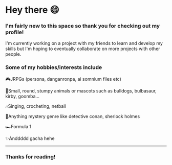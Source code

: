# Hey there 😄

### I'm fairly new to this space so thank you for checking out my profile!
I'm currently working on a project with my friends to learn and develop my skills
but I'm hoping to eventually collaborate on more projects with other people.

### Some of my hobbies/interests include 

🎮JRPGs (persona, danganronpa, ai somnium files etc)

🐶Small, round, stumpy animals or mascots such as bulldogs, bulbasaur, kirby, goomba...

🎶Singing, crocheting, netball

🤔Anything mystery genre like detective conan, sherlock holmes

🏎Formula 1

✨Anddddd gacha hehe

---
### Thanks for reading!

